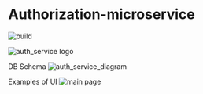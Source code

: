 # Authorization-microservice #
![build](https://travis-ci.org/Ghost-Rider-gu/authorization-microservice.svg?branch=master)

![auth_service logo](https://user-images.githubusercontent.com/1051058/34733751-8ddd1ef4-f57a-11e7-8710-6b4cf94198ff.png)

DB Schema
![auth_service_diagram](https://user-images.githubusercontent.com/1051058/53302553-3e0c5900-3870-11e9-8c44-43ae5dc39955.png)

Examples of UI
![main page](https://user-images.githubusercontent.com/1051058/36611853-dbabf22a-18e5-11e8-8ca0-78d6bcbdb03b.jpg)